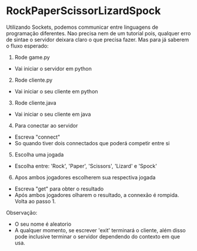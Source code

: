 # RockPaperScissorLizardSpock

Utilizando Sockets, podemos communicar entre linguagens de programação diferentes. Nao precisa nem de um tutorial pois, qualquer erro de sintae o servidor deixara claro o que precisa fazer. Mas para já saberem o fluxo esperado:

1. Rode game.py

- Vai iniciar o servidor em python

2. Rode cliente.py
- Vai iniciar o seu cliente em python

3. Rode cliente.java
- Vai iniciar o seu cliente em java

4. Para conectar ao servidor
- Escreva "connect"
- So quando tiver dois connectados que poderá competir entre si

5. Escolha uma jogada
- Escolha entre: 'Rock', 'Paper', 'Scissors', 'Lizard' e 'Spock'

6. Apos ambos jogadores escolherem sua respectiva jogada
- Escreva "get" para obter o resultado
- Após ambos jogadores olharem o resultado, a connexão é rompida. Volta ao passo 1.

Observação:
- O seu nome é aleatorio
- A qualquer momento, se escrever 'exit' terminará o cliente, além disso pode inclusive terminar o servidor dependendo do contexto em que usa.

